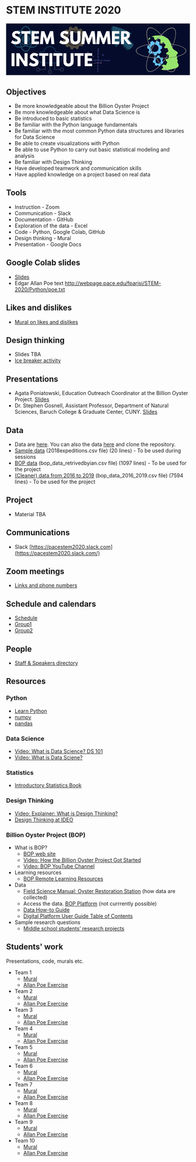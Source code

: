 # STEM INSTITUTE 2020

![logostem2020](https://github.com/PACESTEM/STEMINSTITUTE2020/blob/main/logostem2020.png)

## Objectives

- Be more knowledgeable about the Billion Oyster Project
- Be more knowledgeable about what Data Science is
- Be introduced to basic statistics
- Be familiar with the Python language fundamentals 
- Be familiar with the most common Python data structures and libraries for Data Science
- Be able to create visualizations with Python
- Be able to use Python to carry out basic statistical modeling and analysis
- Be familiar with Design Thinking
- Have developed teamwork and communication skills
- Have applied knowledge on a project based on real data

## Tools

* Instruction - Zoom
* Communication - Slack
* Documentation - GitHub
* Exploration of the data - Excel
* Code - Python, Google Colab, GitHub
* Design thinking - Mural
* Presentation - Google Docs

## Google Colab slides

* [Slides](https://drive.google.com/file/d/1WQQcuEWbzwe_rlfRMxnfXoWI4e2QwSNf/view?usp=sharing)
* Edgar Allan Poe text http://webpage.pace.edu/fparisi/STEM-2020/Python/poe.txt

## Likes and dislikes

* [Mural on likes and dislikes](https://bit.ly/ssi-feedback)

## Design thinking

* Slides TBA
* [Ice breaker activity](https://bit.ly/ssi-icebreaker)

## Presentations

* Agata Poniatowski, Education Outreach Coordinator at the Billion Oyster Project. [Slides](https://docs.google.com/presentation/d/1TKxkSpPoYSH3IW7vy0Qdzj10VNR3K3VnQZzfJ4RID0E/edit?usp=drivesdk)
* Dr. Stephen Gosnell, Assistant Professor, Department of Natural Sciences, Baruch College & Graduate Center, CUNY. [Slides](https://docs.google.com/presentation/d/1h2rRI-bWT5F0bu--6OUn0IS1Fd9mxrEP4BDp3R8Hoq8/edit?usp=sharing)

## Data

* Data are [here](https://drive.google.com/drive/folders/1EF0EUTior7hIFgv_HBu80L3dimEYRVYm?usp=sharing). You can also the data [here](https://github.com/PACESTEM/STEMINSTITUTE2020) and clone the repository. 
* [Sample data](https://github.com/PACESTEM/STEMINSTITUTE2020/blob/main/2018expeditions.csv) (2018expeditions.csv file) (20 lines) - To be used during sessions
* [BOP data](https://github.com/PACESTEM/STEMINSTITUTE2020/blob/main/bop_data_retrivedbyian.csv) (bop_data_retrivedbyian.csv file) (1097 lines) - To be used for the project
* [(Cleaner) data from 2016 to 2019](https://github.com/PACESTEM/STEMINSTITUTE2020/blob/main/bop_data_2016_2019.csv) (bop_data_2016_2019.csv file) (7594 lines) - To be used for the project

## Project

* Material TBA

## Communications

* Slack [https://pacestem2020.slack.com](https://pacestem2020.slack.com/)

## Zoom meetings

* [Links and phone numbers](https://docs.google.com/document/d/1eay-ZTriag5_9eLN7JiN3pPJ1GByskYk6yvFqJDUXLo/edit?usp=sharing)

## Schedule and calendars

* [Schedule](https://docs.google.com/spreadsheets/d/10nu_X2nyMZvkJmXlpC4EaiY0ERrU4NtaYizOmxXL4K8/edit?usp=sharing)
* [Group1](https://calendar.google.com/calendar?cid=Z284cjJ2Z2JtdG5nMWkxM3E2NDBmMWViYmdAZ3JvdXAuY2FsZW5kYXIuZ29vZ2xlLmNvbQ)
* [Group2](https://calendar.google.com/calendar?cid=a2U2azQycHA3OWxna2FrMHA5aGc1dnNuNm9AZ3JvdXAuY2FsZW5kYXIuZ29vZ2xlLmNvbQ)

## People 

* [Staff & Speakers directory](https://docs.google.com/presentation/d/1Dd6SP18gxQ_ah0ryxrrEfqT_bKgAaz3wzwACqVK81sk/edit?usp=sharing)

## Resources

### Python

* [Learn Python](https://www.learnpython.org)
* [numpy](https://www.learnpython.org/en/Numpy_Arrays)
* [pandas](https://www.learnpython.org/en/Pandas_Basics)

### Data Science

* [Video: What is Data Science? DS 101](https://www.youtube.com/watch?v=z1kPKBdYks4)
* [Video: What is Data Sciene?](https://youtu.be/X3paOmcrTjQ)

### Statistics

* [Introductory Statistics Book](https://openstax.org/details/books/introductory-statistics)

### Design Thinking

* [Video: Explainer: What is Design Thinking?](https://www.youtube.com/watch?v=_WI3B54m6SU)
* [Design Thinking at IDEO](https://www.ideou.com/pages/design-thinking)

### Billion Oyster Project (BOP)

* What is BOP?
  * [BOP web site](https://www.billionoysterproject.org)
  * [Video: How the Billion Oyster Project Got Started](https://youtu.be/bIre6IK1YxQ)
  * [Video: BOP YouTube Channel](https://www.youtube.com/channel/UCu51XPII7JI7ANH_1xklViA)
* Learning resources
  * [BOP Remote Learning Resources](https://www.billionoysterproject.org/remote-learning)
* Data
  * [Field Science Manual: Oyster Restoration Station](https://drive.google.com/file/d/0Bzf_STNcTtRmZF9ldmdWRzcxdFk/view) (how data are collected)
  * Access the data. [BOP Platform](https://platform.bop.nyc/expeditions/data) (not currrently possible)
  * [Data How-to Guide](https://github.com/BillionOysterProject/docs/wiki/Data-How-To-Guide)
  * [Digital Platform User Guide Table of Contents](https://github.com/BillionOysterProject/docs/wiki/Digital-Platform-User-Guide-Table-of-Contents)
* Sample research questions
  * [Middle school students’ research projects](https://www.flickr.com/photos/nyhf/sets/72157683204769971/page1)

## Students' work

Presentations, code, murals etc.

* Team 1
  * [Mural](https://bit.ly/ssi-team1-m)
  * [Allan Poe Exercise](https://docs.google.com/spreadsheets/d/1XFUAdrDo9r3VWcfg1zBwfcl8gbG2exaA7KApdwHjw2I/edit?usp=sharing)
* Team 2
  * [Mural](https://bit.ly/ssi-team2-m)
  * [Allan Poe Exercise]()
* Team 3
  * [Mural](https://bit.ly/ssi-team3-m)
  * [Allan Poe Exercise](https://docs.google.com/presentation/d/1gU0OoceGdDtpgVHkkbfTtVTTTuTm96xYa_cVgtYNCDY/edit#slide=id.p)
* Team 4
  * [Mural](https://bit.ly/ssi-team4-m)
  * [Allan Poe Exercise]()
* Team 5
  * [Mural](https://bit.ly/ssi-team5-m)
  * [Allan Poe Exercise]()
* Team 6
  * [Mural](https://bit.ly/ssi-team6-m)
  * [Allan Poe Exercise]()
* Team 7
  * [Mural](https://bit.ly/ssi-team7-m)
  * [Allan Poe Exercise]()
* Team 8
  * [Mural](https://bit.ly/ssi-team8-m)
  * [Allan Poe Exercise]()
* Team 9
  * [Mural](https://bit.ly/ssi-team9-m)
  * [Allan Poe Exercise](https://docs.google.com/presentation/d/1okXBmoGv7OueA9oTj5eFEvvPcld_qjk5f0-oeOX_gVQ/edit?ts=5f32eaea#slide=id.p)
* Team 10
  * [Mural](https://bit.ly/ssi-team10-m)
  * [Allan Poe Exercise]()
